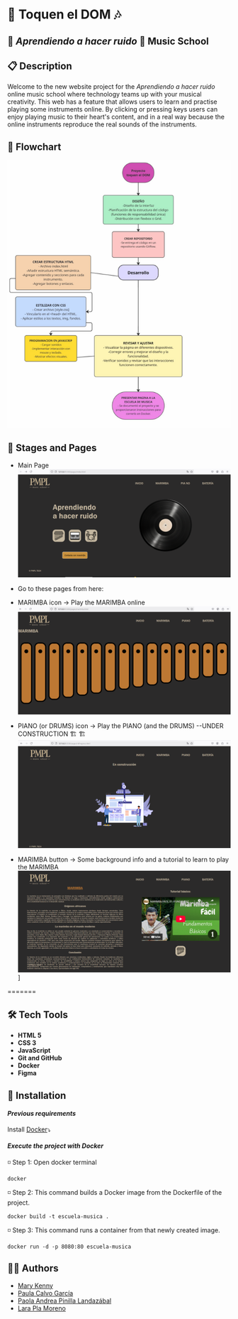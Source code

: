 #  🎹 Toquen el DOM 🎶


## 📀 _Aprendiendo a hacer ruido_ 📀   Music School


## 📋 Description

Welcome to the new website project for the _Aprendiendo a hacer ruido_ online music school where technology teams up with your musical creativity. This web has a feature that allows users to learn and practise playing some instruments online. By clicking or pressing keys users can enjoy playing music to their heart's content, and in a real way because the online instruments reproduce the real sounds of the instruments.    


## 🔁 Flowchart
 ![Flowchart](/assets/images/Diagrama%20de%20flujo.PNG)


## 📄 Stages and Pages

- Main Page  
![screenshot of main page](/assets/images/1.MAIN.png)

- Go to these pages from here: 


- MARIMBA icon →  Play the  MARIMBA online 
![screenshot of main page](/assets/images/2.PLAY_MARIMBA.png)

- PIANO (or DRUMS) icon →  Play the PIANO (and the DRUMS) --UNDER CONSTRUCTION 🏗️ 🏗
![screenshot pages in process](/assets/images/3.PIANO(DRUMS)_IN-PROGRESS.png)

- MARIMBA button →  Some background info and a tutorial to learn to play the MARIMBA  ![screenshot pages in process](/assets/images/4.MARIMBA_INFO.png)]  
 
  


=======
## 🛠 Tech Tools

- **HTML 5** 
- **CSS 3** 
- **JavaScript**
- **Git and GitHub**
- **Docker**
- **Figma**

## 🐳 Installation

#### _Previous requirements_

Install [Docker](https://docs.docker.com/desktop/)⤵


#### _Execute the project with Docker_

◽ Step 1: Open docker terminal
```docker
docker 
```
 
◽ Step 2: This command builds a Docker image from the Dockerfile of the project.
```docker
docker build -t escuela-musica .
```

◽ Step 3: This command runs a container from that newly created image.
```docker
docker run -d -p 8080:80 escuela-musica
```


## 👩‍💻 Authors

- [Mary Kenny](https://github.com/marykenny123)
- [Paula Calvo García](https://github.com/PCalvoGarcia)
- [Paola Andrea Pinilla Landazábal](https://github.com/PaolaAPL17)
- [Lara Pla Moreno](https://github.com/Lizar22)
